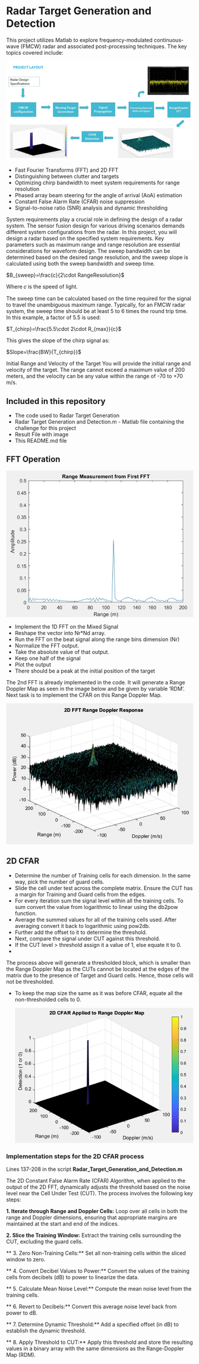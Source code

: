 # Radar Target Generation and Detection

This project utilizes Matlab to explore frequency-modulated continuous-wave (FMCW) radar and associated post-processing techniques. The key topics covered include:

![Project_RADAR](https://github.com/1Px-Vision/Vision-Based-Off-Road-Hazard-Detection-for-Freespace-Navigation/blob/main/Project_Radar_Target_Generation%20_and_Detection/Project_RADAR.jpg)

* Fast Fourier Transforms (FFT) and 2D FFT
* Distinguishing between clutter and targets
* Optimizing chirp bandwidth to meet system requirements for range resolution
* Phased array beam steering for the angle of arrival (AoA) estimation
* Constant False Alarm Rate (CFAR) noise suppression
* Signal-to-noise ratio (SNR) analysis and dynamic thresholding


System requirements play a crucial role in defining the design of a radar system. The sensor fusion design for various driving scenarios demands different system configurations from the radar. In this project, you will design a radar based on the specified system requirements. Key parameters such as maximum range and range resolution are essential considerations for waveform design. The sweep bandwidth can be determined based on the desired range resolution, and the sweep slope is calculated using both the sweep bandwidth and sweep time.

 $B_{sweep}=\frac{c}{2\cdot RangeResolution}$

Where 𝑐 is the speed of light.

The sweep time can be calculated based on the time required for the signal to travel the unambiguous maximum range. Typically, for an FMCW radar system, the sweep time should be at least 5 to 6 times the round trip time. In this example, a factor of 5.5 is used:

$T_{chirp}=\frac{5.5\cdot 2\cdot R_{max}}{c}$

This gives the slope of the chirp signal as:

$Slope=\frac{BW}{T_{chirp}}$

Initial Range and Velocity of the Target
You will provide the initial range and velocity of the target. The range cannot exceed a maximum value of 200 meters, and the velocity can be any value within the range of -70 to +70 m/s.

## Included in this repository 

* The code used to Radar Target Generation
* Radar Target Generation and Detection.m - Matlab file containing the challenge for this project
* Result File with image 
* This README.md file

## FFT Operation

![Range](https://github.com/1Px-Vision/Vision-Based-Off-Road-Hazard-Detection-for-Freespace-Navigation/blob/main/Project_Radar_Target_Generation%20_and_Detection/Results/Fig_Range.jpg)

* Implement the 1D FFT on the Mixed Signal
* Reshape the vector into Nr*Nd array.
* Run the FFT on the beat signal along the range bins dimension (Nr)
* Normalize the FFT output.
* Take the absolute value of that output.
* Keep one half of the signal
* Plot the output
* There should be a peak at the initial position of the target

The 2nd FFT is already implemented in the code. It will generate a Range Doppler Map as seen in the image below and be given by variable ‘RDM’. Next task is to implement the CFAR on this Range Doppler Map.

![Doppler](https://github.com/1Px-Vision/Vision-Based-Off-Road-Hazard-Detection-for-Freespace-Navigation/blob/main/Project_Radar_Target_Generation%20_and_Detection/Results/Fig_Doppler.jpg)

## 2D CFAR

* Determine the number of Training cells for each dimension. In the same way, pick the number of guard cells.
* Slide the cell under test across the complete matrix. Ensure the CUT has a margin for Training and Guard cells from the edges.
* For every iteration sum the signal level within all the training cells. To sum convert the value from logarithmic to linear using the db2pow function.
* Average the summed values for all of the training cells used. After averaging convert it back to logarithmic using pow2db.
* Further add the offset to it to determine the threshold.
* Next, compare the signal under CUT against this threshold.
* If the CUT level > threshold assign it a value of 1, else equate it to 0.
* 
The process above will generate a thresholded block, which is smaller than the Range Doppler Map as the CUTs cannot be located at the edges of the matrix due to the presence of Target and Guard cells. Hence, those cells will not be thresholded.

* To keep the map size the same as it was before CFAR, equate all the non-thresholded cells to 0.

  ![2D_CFAR](https://github.com/1Px-Vision/Vision-Based-Off-Road-Hazard-Detection-for-Freespace-Navigation/blob/main/Project_Radar_Target_Generation%20_and_Detection/Results/Fig_2D_CFAR.jpg)

### Implementation steps for the 2D CFAR process

Lines 137-208 in the script **Radar_Target_Generation_and_Detection.m**

The 2D Constant False Alarm Rate (CFAR) Algorithm, when applied to the output of the 2D FFT, dynamically adjusts the threshold based on the noise level near the Cell Under Test (CUT). The process involves the following key steps:

**1. Iterate through Range and Doppler Cells:**
Loop over all cells in both the range and Doppler dimensions, ensuring that appropriate margins are maintained at the start and end of the indices.

**2. Slice the Training Window:**
Extract the training cells surrounding the CUT, excluding the guard cells.

** 3. Zero Non-Training Cells:**
Set all non-training cells within the sliced window to zero.

** 4. Convert Decibel Values to Power:**
Convert the values of the training cells from decibels (dB) to power to linearize the data.

** 5. Calculate Mean Noise Level:**
Compute the mean noise level from the training cells.

** 6. Revert to Decibels:**
Convert this average noise level back from power to dB.

** 7. Determine Dynamic Threshold:**
Add a specified offset (in dB) to establish the dynamic threshold.

** 8. Apply Threshold to CUT:**
Apply this threshold and store the resulting values in a binary array with the same dimensions as the Range-Doppler Map (RDM).
